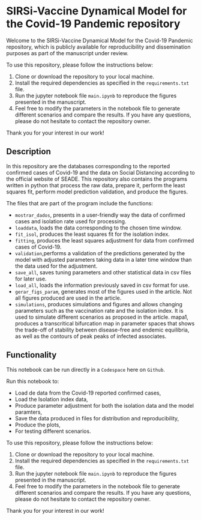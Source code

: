 # SIRSi-Vaccine Dynamical Model for the Covid-19 Pandemic repository

Welcome to the SIRSi-Vaccine Dynamical Model for the Covid-19 Pandemic repository, which is publicly available for reproducibility and dissemination purposes as part of the manuscript under review.

To use this repository, please follow the instructions below:

1. Clone or download the repository to your local machine.
2. Install the required dependencies as specified in the `requirements.txt` file.
3. Run the jupyter notebook file `main.ipynb` to reproduce the figures presented in the manuscript.
4. Feel free to modify the parameters in the notebook file to generate different scenarios and compare the results.
If you have any questions, please do not hesitate to contact the repository owner.

Thank you for your interest in our work!

## Description
In this repository are the databases corresponding to the reported confirmed cases of Covid-19 and the data on Social Distancing according to the official website of SEADE. This repository also contains the programs written in python that process the raw data, prepare it, perform the least squares fit, perform model prediction validation, and produce the figures.

The files that are part of the program include the functions:

* `mostrar_dados`, presents in a user-friendly way the data of confirmed cases and isolation rate used for processing.
* `loaddata`, loads the data corresponding to the chosen time window.
* `fit_isol`, produces the least squares fit for the isolation index.
* `fitting`, produces the least squares adjustment for data from confirmed cases of Covid-19.
* `validation`,performs a validation of the predictions generated by the model with adjusted parameters taking data in a later time window than the data used for the adjustment.
* `save_all`, saves tuning parameters and other statistical data in csv files for later use.
* `load_all`, loads the information previously saved in csv format for use.
* `gerar_figs_param`, generates most of the figures used in the article. Not all figures produced are used in the article.
* `simulations`, produces simulations and figures and allows changing parameters such as the vaccination rate 
 and the isolation index. It is used to simulate different scenarios as proposed in the article.
mapa1, produces a transcritical bifurcation map in parameter spaces that shows the trade-off of stability between disease-free and endemic equilibria, as well as the contours of peak peaks of infected associates.

## Functionality
This notebook can be run directly in a `Codespace` here on `Github`.

Run this notebook to:

* Load de data from the Covid-19 reported confirmed cases,
* Load the Isolation index data,
* Produce parameter adjustment for both the isolation data and the model paramters,
* Save the data produced in files for distribution and reproducibility,
* Produce the plots,
* For testing different scenarios.

To use this repository, please follow the instructions below:

1. Clone or download the repository to your local machine.
2. Install the required dependencies as specified in the `requirements.txt` file.
3. Run the jupyter notebook file `main.ipynb` to reproduce the figures presented in the manuscript.
4. Feel free to modify the parameters in the notebook file to generate different scenarios and compare the results.
If you have any questions, please do not hesitate to contact the repository owner.

Thank you for your interest in our work!
